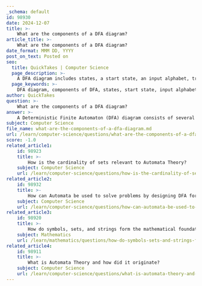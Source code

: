 ```yaml
---
_schema: default
id: 98930
date: 2024-12-07
title: >-
    What are the components of a DFA diagram?
article_title: >-
    What are the components of a DFA diagram?
date_format: MMM DD, YYYY
post_on_text: Posted on
seo:
  title: QuickTakes | Computer Science
  page_description: >-
    A DFA diagram includes states, a start state, an input alphabet, transitions, and a transition function, which collectively define the structure and behavior of a Deterministic Finite Automaton.
  page_keywords: >-
    DFA diagram, components of DFA, states, start state, input alphabet, transitions, transition function, accept state, reject state, finite automaton
author: QuickTakes
question: >-
    What are the components of a DFA diagram?
answer: >-
    A Deterministic Finite Automaton (DFA) diagram consists of several key components that are essential for its graphical representation. These components include:\n\n1. **States**: A DFA has a finite number of states, which are represented as vertices (or circles) in the diagram. Each state can be either an accept state or a reject state. Accept states are typically indicated by double circles or bolded borders, while reject states are shown with regular borders.\n\n2. **Start State**: There is one special state known as the "start state," which is where the DFA begins its operation. This state is indicated by an incoming arrow with no originating state.\n\n3. **Input Alphabet**: The DFA operates on a finite set of symbols known as the input alphabet, denoted by Σ. The transitions between states are based on these input symbols.\n\n4. **Transitions**: The transitions between states are represented by directed edges (arcs) labeled with input symbols. Each transition indicates how the DFA moves from one state to another based on the current state and the input symbol being processed.\n\n5. **Transition Function**: The transition function, denoted as δ, maps the current state and input symbol to a new state. Formally, it is defined as δ: Q × Σ → Q, where Q is the set of states.\n\nIn summary, a DFA diagram visually represents the structure and behavior of the automaton, including its states, transitions, and the rules governing those transitions. This graphical representation is crucial for understanding how the DFA processes input strings and determines acceptance or rejection based on its defined states and transitions.
subject: Computer Science
file_name: what-are-the-components-of-a-dfa-diagram.md
url: /learn/computer-science/questions/what-are-the-components-of-a-dfa-diagram
score: -1.0
related_article1:
    id: 98923
    title: >-
        How is the cardinality of sets relevant to Automata Theory?
    subject: Computer Science
    url: /learn/computer-science/questions/how-is-the-cardinality-of-sets-relevant-to-automata-theory
related_article2:
    id: 98932
    title: >-
        How can Automata be used to solve problems by designing DFA for specific languages?
    subject: Computer Science
    url: /learn/computer-science/questions/how-can-automata-be-used-to-solve-problems-by-designing-dfa-for-specific-languages
related_article3:
    id: 98920
    title: >-
        How do symbols, sets, and strings form the mathematical foundation of Automata?
    subject: Mathematics
    url: /learn/mathematics/questions/how-do-symbols-sets-and-strings-form-the-mathematical-foundation-of-automata
related_article4:
    id: 98911
    title: >-
        What is Automata Theory and how did it originate?
    subject: Computer Science
    url: /learn/computer-science/questions/what-is-automata-theory-and-how-did-it-originate
---
```


&nbsp;